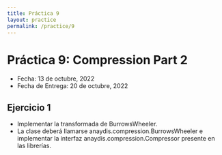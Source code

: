 ```yaml
---
title: Práctica 9
layout: practice
permalink: /practice/9
---
```


# Práctica 9: Compression Part 2

* Fecha: 13 de octubre, 2022
* Fecha de Entrega: 20 de octubre, 2022

## Ejercicio 1

* Implementar la transformada de BurrowsWheeler.
* La clase deberá llamarse anaydis.compression.BurrowsWheeler e implementar la interfaz anaydis.compression.Compressor presente en las librerías.
